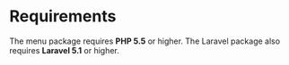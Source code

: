 # Requirements

The menu package requires **PHP 5.5** or higher. The Laravel package also requires **Laravel 5.1** or higher.
